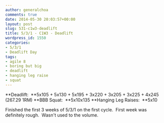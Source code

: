 ```yaml
---
author: generalchoa
comments: true
date: 2014-05-30 20:03:57+00:00
layout: post
slug: 531-c1w3-deadlift
title: 5/3/1 - C1W3 - Deadlift
wordpress_id: 1550
categories:
- 5/3/1
- Deadlift Day
tags:
- agile 8
- boring but big
- deadlift
- hanging leg raise
- squat
---
```


**Deadlift:  **5x105 + 5x130 + 5x195 + 3x220 + 3x205 + 3x225 + 4x245 (267.29 1RM)
**BBB Squat:  **5x10x135
**Hanging Leg Raises:  **5x10

Finished the first 3 weeks of 5/3/1 on the first cycle.  First week was definitely rough.  Wasn't used to the volume.
